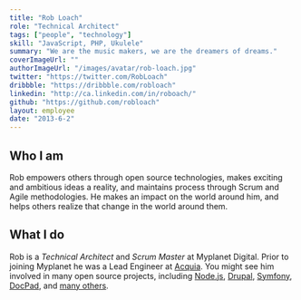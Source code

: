 ```yaml
---
title: "Rob Loach"
role: "Technical Architect"
tags: ["people", "technology"]
skill: "JavaScript, PHP, Ukulele"
summary: "We are the music makers, we are the dreamers of dreams."
coverImageUrl: ""
authorImageUrl: "/images/avatar/rob-loach.jpg"
twitter: "https://twitter.com/RobLoach"
dribbble: "https://dribbble.com/robloach"
linkedin: "http://ca.linkedin.com/in/roboach/"
github: "https://github.com/robloach"
layout: employee
date: "2013-6-2"
---
```


## Who I am

Rob empowers others through open source technologies, makes exciting and
ambitious ideas a reality, and maintains process through Scrum and Agile
methodologies. He makes an impact on the world around him, and helps others
realize that change in the world around them.

## What I do

Rob is a *Technical Architect* and *Scrum Master* at Myplanet Digital. Prior to joining Myplanet
he was a Lead Engineer at [Acquia](http://acquia.com). You might see him
involved in many open source projects, including [Node.js](http://nodejs.com),
[Drupal](http://drupal.org), [Symfony](http://symfony.com),
[DocPad](http://docpad.org), and [many others](http://github.com/RobLoach).
